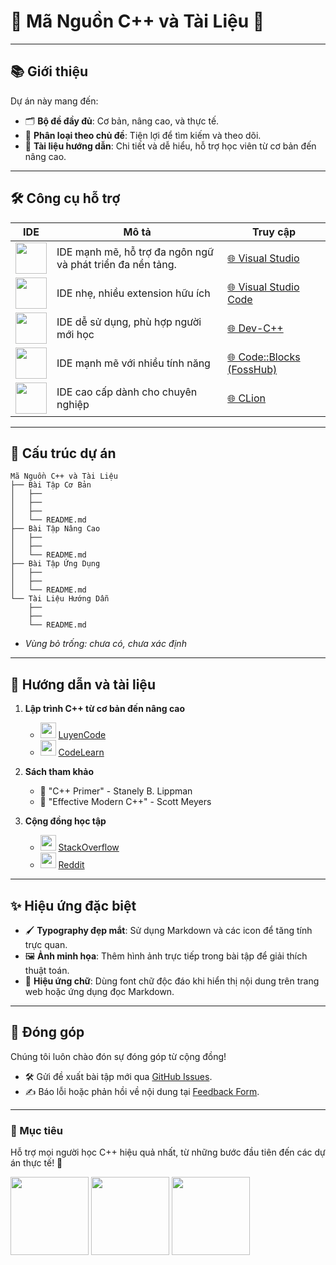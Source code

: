 # 🌟 **Mã Nguồn C++ và Tài Liệu** 🌟

---

## 📚 **Giới thiệu**
Dự án này mang đến:
- 🗂️ **Bộ đề đầy đủ**: Cơ bản, nâng cao, và thực tế.
- 🧩 **Phân loại theo chủ đề**: Tiện lợi để tìm kiếm và theo dõi.
- 📜 **Tài liệu hướng dẫn**: Chi tiết và dễ hiểu, hỗ trợ học viên từ cơ bản đến nâng cao.

---

## 🛠️ **Công cụ hỗ trợ**

| **IDE**              | **Mô tả**                                      | **Truy cập**                                                                 |
|-----------------------|-----------------------------------------------|------------------------------------------------------------------------------|
| <img src="https://upload.wikimedia.org/wikipedia/commons/thumb/2/2c/Visual_Studio_Icon_2022.svg/1200px-Visual_Studio_Icon_2022.svg.png" width="50" height="50"> | IDE mạnh mẽ, hỗ trợ đa ngôn ngữ và phát triển đa nền tảng.        | [🌐 Visual Studio](https://c2rsetup.officeapps.live.com/c2r/downloadVS.aspx?sku=community&channel=Release&version=VS2022&source=VSLandingPage&cid=2030:5218f5378adf4a708377f59149e926e8)                     |
| <img src="https://code.visualstudio.com/assets/favicon.ico" width="50" height="50"> | IDE nhẹ, nhiều extension hữu ích        | [🌐 Visual Studio Code](https://code.visualstudio.com/sha/download?build=stable&os=win32-x64-user)                     |
| <img src="https://store-images.s-microsoft.com/image/apps.8200.14525614036320964.388ccdd1-65a9-4bfc-81ce-c614493bcc79.5dfc4719-b603-45a1-a73e-bf55d9d25077" width="50" height="50"> | IDE dễ sử dụng, phù hợp người mới học   | [🌐 Dev-C++](https://sourceforge.net/projects/orwelldevcpp/)               |
| <img src="https://www.codeblocks.org/images/logo160.png" width="50" height="50"> | IDE mạnh mẽ với nhiều tính năng         | [🌐 Code::Blocks (FossHub)](https://www.fosshub.com/Code-Blocks.html?dwl=codeblocks-20.03mingw-setup.exe)                               |
| <img src="https://resources.jetbrains.com/storage/products/clion/img/meta/clion_logo_300x300.png" width="50" height="50"> | IDE cao cấp dành cho chuyên nghiệp       | [🌐 CLion](https://www.jetbrains.com/clion/)                               |

---

## 📂 **Cấu trúc dự án**

```plaintext
Mã Nguồn C++ và Tài Liệu
├── Bài Tập Cơ Bản
│   ├── 
│   ├── 
│   ├── 
│   └── README.md
├── Bài Tập Nâng Cao
│   ├── 
│   ├── 
│   └── README.md
├── Bài Tập Ứng Dụng
│   ├── 
│   ├── 
│   └── README.md
└── Tài Liệu Hướng Dẫn
    ├── 
    ├──
    └── README.md
```
- *Vùng bỏ trống: chưa có, chưa xác định*
---

## 📘 **Hướng dẫn và tài liệu**

1. **Lập trình C++ từ cơ bản đến nâng cao**
   - <img src="https://luyencode.net/favicon-96x96.png" width="25" height="25"> [LuyenCode](https://luyencode.net/)
   - <img src="https://codelearn.io/favicon.png" width="25" height="25"> [CodeLearn](https://codelearn.io/)

2. **Sách tham khảo**
   - 📕 "C++ Primer" - Stanely B. Lippman
   - 📗 "Effective Modern C++" - Scott Meyers

3. **Cộng đồng học tập**
   - <img src="https://static-00.iconduck.com/assets.00/stack-overflow-icon-1024x1024-z4y2lqfd.png" width="25" height="25"> [StackOverflow](https://stackoverflow.com/)
   - <img src="https://www.iconpacks.net/icons/2/free-reddit-logo-icon-2436-thumb.png" width="25" height="25"> [Reddit](https://www.reddit.com/r/cpp/)

---

## ✨ **Hiệu ứng đặc biệt**
- 🖌️ **Typography đẹp mắt**: Sử dụng Markdown và các icon để tăng tính trực quan.
- 🖼️ **Ảnh minh họa**: Thêm hình ảnh trực tiếp trong bài tập để giải thích thuật toán.
- 🎨 **Hiệu ứng chữ**: Dùng font chữ độc đáo khi hiển thị nội dung trên trang web hoặc ứng dụng đọc Markdown.

---

## 🤝 **Đóng góp**
Chúng tôi luôn chào đón sự đóng góp từ cộng đồng!
- 🛠️ Gửi đề xuất bài tập mới qua [GitHub Issues](#).
- ✍️ Báo lỗi hoặc phản hồi về nội dung tại [Feedback Form](#).

---

### **🎯 Mục tiêu**
Hỗ trợ mọi người học C++ hiệu quả nhất, từ những bước đầu tiên đến các dự án thực tế! 🚀

<img src="https://stackoverflow.design/assets/img/logos/audience/soa-logo.svg" width="125">      <img src="https://dangkywebvoibocongthuong.com/wp-content/uploads/2021/11/logo-da-thong-bao-bo-cong-thuong.png" width="125">      <img src="https://tinnhiemmang.vn/storage/photos/shares/CetificateTrust/web_pre_2x.png" width="125">
